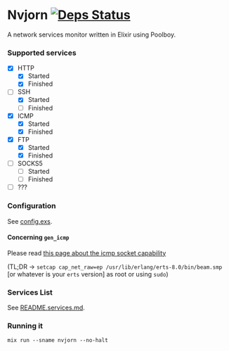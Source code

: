 # Nvjorn [![Deps Status](https://beta.hexfaktor.org/badge/all/github/tchoutri/Nvjorn.svg)](https://beta.hexfaktor.org/github/tchoutri/Nvjorn)

A network services monitor written in Elixir using Poolboy.

### Supported services

- [x] HTTP
    - [x] Started
    - [x] Finished
- [ ] SSH
    - [x] Started
    - [ ] Finished
- [x] ICMP
    - [x] Started
    - [x] Finished
- [x] FTP
    - [x] Started
    - [x] Finished
- [ ] SOCKS5
    - [ ] Started
    - [ ] Finished
- [ ] ???

### Configuration

See [config.exs](config/config.exs).

#### Concerning `gen_icmp`

Please read [this page about the icmp socket capability](https://github.com/msantos/procket#setuid-vs-sudo-vs-capabilities)

(TL;DR → `setcap cap_net_raw=ep /usr/lib/erlang/erts-8.0/bin/beam.smp` [or whatever is your `erts` version] as root or using `sudo`)

### Services List

See [README.services.md](priv/README.services.md).

### Running it

```Shell
mix run --sname nvjorn --no-halt
```
